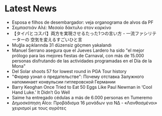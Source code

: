 # Latest News
-  Esposa e filhos de desembargador: veja organograma de alvos da PF
-  Σεμπαστιάν Αλέ: Μεσαίο δάκτυλο στον καρκίνο
-  【タイパとコスパ】両方を実現させるたった1つの言い方 - 一流ファシリテーターの 空気を変えるすごいひと言
-  Muğla açıklarında 31 düzensiz göçmen yakalandı
-  Manuel Serrano asegura que el Jueves Lardero ha sido "el mejor prólogo para las mejores fiestas de Carnaval, con más de 15.000 personas disfrutando de las actividades programadas en el Día de la Mona"
-  Del Solar shoots 57 for lowest round in PGA Tour history
-  "Фюрер узнал о предательстве": Почему отставка Залужного напоминает конвульсии гитлеровской Германии
-  Barry Keoghan Once Tried to Eat 50 Eggs Like Paul Newman in ‘Cool Hand Luke.’ It Didn’t Go Well
-  Saime ha entregado cédulas a más de 6.000 personas en Tumeremo
-  Δημοσκόπηση Αlco: Προβάδισμα 16 μονάδων για ΝΔ - «Λανθασμένοι» χειρισμοί με τους αγρότες
